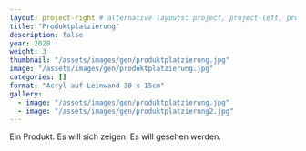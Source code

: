 ```yaml
---
layout: project-right # alternative layouts: project, project-left, project-right, project-top
title: "Produktplatzierung"
description: false
year: 2020
weight: 3
thumbnail: "/assets/images/gen/produktplatzierung.jpg"
image: "/assets/images/gen/produktplatzierung.jpg"
categories: []
format: "Acryl auf Leinwand 30 x 15cm"
gallery:
  - image: "/assets/images/gen/produktplatzierung.jpg"
  - image: "/assets/images/gen/produktplatzierung2.jpg"
---
```


Ein Produkt. Es will sich zeigen. Es will gesehen werden.